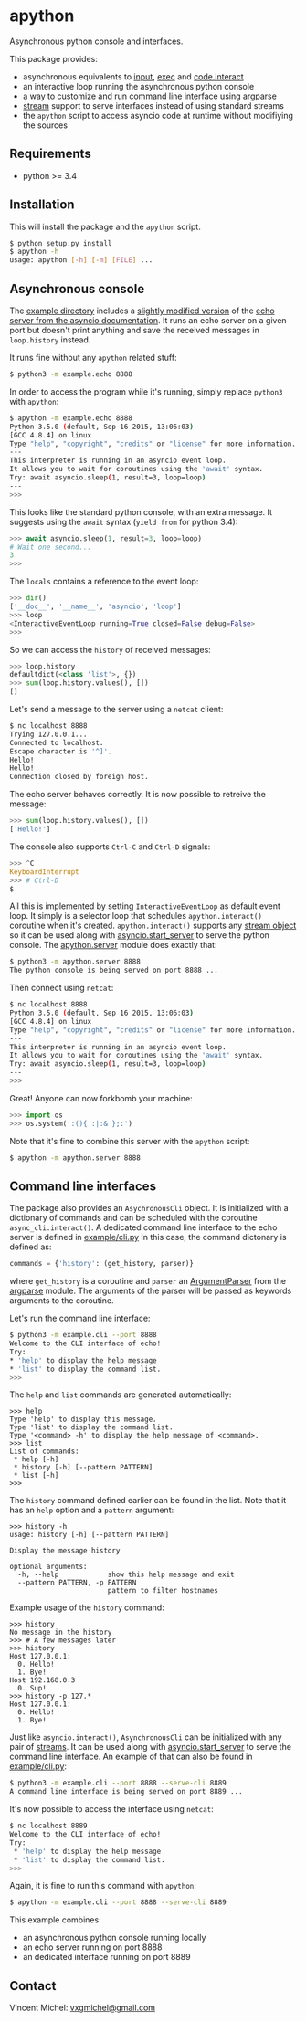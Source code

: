 apython
=======

Asynchronous python console and interfaces.

This package provides:
 - asynchronous equivalents to [input], [exec] and [code.interact]
 - an interactive loop running the asynchronous python console
 - a way to customize and run command line interface using [argparse]
 - [stream] support to serve interfaces instead of using standard streams
 - the `apython` script to access asyncio code at runtime without modifiying
   the sources

[input]: https://docs.python.org/3/library/functions.html#input
[exec]: https://docs.python.org/3/library/functions.html#exec
[code.interact]: https://docs.python.org/2/library/code.html#code.interact
[stream]: https://docs.python.org/3.4/library/asyncio-stream.html


Requirements
------------

 - python >= 3.4


Installation
------------

This will install the package and the `apython` script.

```bash
$ python setup.py install
$ apython -h
usage: apython [-h] [-m] [FILE] ...
```

Asynchronous console
--------------------

The [example directory] includes a [slightly modified version] of the
[echo server from the asyncio documentation]. It runs an echo server on a
given port but doesn't print anything and save the received messages in
`loop.history` instead.

It runs fine without any `apython` related stuff:

```bash
$ python3 -m example.echo 8888
```

In order to access the program while it's running, simply replace `python3`
with `apython`:

```bash
$ apython -m example.echo 8888
Python 3.5.0 (default, Sep 16 2015, 13:06:03)
[GCC 4.8.4] on linux
Type "help", "copyright", "credits" or "license" for more information.
---
This interpreter is running in an asyncio event loop.
It allows you to wait for coroutines using the 'await' syntax.
Try: await asyncio.sleep(1, result=3, loop=loop)
---
>>>
```

This looks like the standard python console, with an extra message. It
suggests using the `await` syntax (`yield from` for python 3.4):

```python
>>> await asyncio.sleep(1, result=3, loop=loop)
# Wait one second...
3
>>>
```

The `locals` contains a reference to the event loop:

```python
>>> dir()
['__doc__', '__name__', 'asyncio', 'loop']
>>> loop
<InteractiveEventLoop running=True closed=False debug=False>
>>>
```

So we can access the `history` of received messages:

```python
>>> loop.history
defaultdict(<class 'list'>, {})
>>> sum(loop.history.values(), [])
[]
```

Let's send a message to the server using a `netcat` client:

```bash
$ nc localhost 8888
Trying 127.0.0.1...
Connected to localhost.
Escape character is '^]'.
Hello!
Hello!
Connection closed by foreign host.
```

The echo server behaves correctly. It is now possible to retreive the message:

```python
>>> sum(loop.history.values(), [])
['Hello!']
```

The console also supports `Ctrl-C` and `Ctrl-D` signals:

```python
>>> ^C
KeyboardInterrupt
>>> # Ctrl-D
$
```

All this is implemented by setting `InteractiveEventLoop` as default event
loop. It simply is a selector loop that schedules `apython.interact()`
coroutine when it's created. `apython.interact()` supports any [stream object]
so it can be used along with [asyncio.start_server] to serve the python
console.  The [apython.server] module does exactly that:

```bash
$ python3 -m apython.server 8888
The python console is being served on port 8888 ...
```

Then connect using `netcat`:

```bash
$ nc localhost 8888
Python 3.5.0 (default, Sep 16 2015, 13:06:03)
[GCC 4.8.4] on linux
Type "help", "copyright", "credits" or "license" for more information.
---
This interpreter is running in an asyncio event loop.
It allows you to wait for coroutines using the 'await' syntax.
Try: await asyncio.sleep(1, result=3, loop=loop)
---
>>>
```

Great! Anyone can now forkbomb your machine:

```python
>>> import os
>>> os.system(':(){ :|:& };:')
```

Note that it's fine to combine this server with the `apython` script:

```bash
$ apython -m apython.server 8888
```

[example directory]: example
[slightly modified version]: example/echo.py
[echo server from the asyncio documentation]: https://docs.python.org/3/library/asyncio-stream.html#tcp-echo-server-using-streams
[stream object]: https://docs.python.org/3.4/library/asyncio-stream.html
[asyncio.start_server]: https://docs.python.org/3.4/library/asyncio-stream.html#asyncio.start_server
[apython.server]: apython/server.py


Command line interfaces
-----------------------

The package also provides an `AsychronousCli` object. It is initialized with a
dictionary of commands and can be scheduled with the coroutine
`async_cli.interact()`.  A dedicated command line interface to the echo server
is defined in [example/cli.py] In this case, the command dictonary is defined
as:

```python
commands = {'history': (get_history, parser)}
```

where `get_history` is a coroutine and `parser` an [ArgumentParser] from the
[argparse] module.  The arguments of the parser will be passed as keywords
arguments to the coroutine.

Let's run the command line interface:

```bash
$ python3 -m example.cli --port 8888
Welcome to the CLI interface of echo!
Try:
* 'help' to display the help message
* 'list' to display the command list.
>>>
```

The `help` and `list` commands are generated automatically:

```none
>>> help
Type 'help' to display this message.
Type 'list' to display the command list.
Type '<command> -h' to display the help message of <command>.
>>> list
List of commands:
 * help [-h]
 * history [-h] [--pattern PATTERN]
 * list [-h]
>>>
```

The `history` command defined earlier can be found in the list. Note that it
has an `help` option and a `pattern` argument:

```none
>>> history -h
usage: history [-h] [--pattern PATTERN]

Display the message history

optional arguments:
  -h, --help            show this help message and exit
  --pattern PATTERN, -p PATTERN
                        pattern to filter hostnames
```

Example usage of the `history` command:

```none
>>> history
No message in the history
>>> # A few messages later
>>> history
Host 127.0.0.1:
  0. Hello!
  1. Bye!
Host 192.168.0.3
  0. Sup!
>>> history -p 127.*
Host 127.0.0.1:
  0. Hello!
  1. Bye!
```

Just like `asyncio.interact()`, `AsynchronousCli` can be initialized with any
pair of [streams]. It can be used along with [asyncio.start_server] to serve
the command line interface. An example of that can also be found in
[example/cli.py]:

```bash
$ python3 -m example.cli --port 8888 --serve-cli 8889
A command line interface is being served on port 8889 ...
```

It's now possible to access the interface using `netcat`:

```bash
$ nc localhost 8889
Welcome to the CLI interface of echo!
Try:
 * 'help' to display the help message
 * 'list' to display the command list.
>>>
```

Again, it is fine to run this command with `apython`:

```bash
$ apython -m example.cli --port 8888 --serve-cli 8889
```

This example combines:
- an asynchronous python console running locally
- an echo server running on port 8888
- an dedicated interface running on port 8889


[example/cli.py]: example/cli.py
[ArgumentParser]: https://docs.python.org/dev/library/argparse.html#argparse.ArgumentParser
[argparse]: https://docs.python.org/dev/library/argparse.html
[streams]: https://docs.python.org/3.4/library/asyncio-stream.html
[asyncio.start_server]: https://docs.python.org/3.4/library/asyncio-stream.html#asyncio.start_server


Contact
-------

Vincent Michel: vxgmichel@gmail.com
